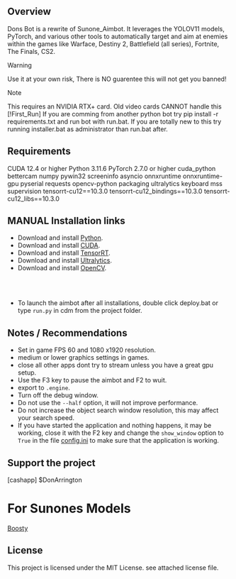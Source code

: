 
## Overview
Dons Bot is a rewrite of Sunone_Aimbot. It leverages the YOLOV11 models, PyTorch, and various other tools to automatically target and aim at enemies within the games like Warface, Destiny 2, Battlefield (all series), Fortnite, The Finals, CS2.
> [!WARNING]
> Use it at your own risk, There is NO guarentee this will not get you banned!

> [!NOTE]
> This requires an NVIDIA RTX+ card. Old video cards CANNOT handle this
> [!First_Run]
> If you are comming from another python bot try pip install -r requirements.txt and run bot with run.bat.
> If you are totally new to this try running installer.bat as administrator than run.bat after.


## Requirements
  CUDA 12.4 or higher
  Python 3.11.6
  PyTorch 2.7.0 or higher
  cuda_python
  bettercam
  numpy
  pywin32
  screeninfo
  asyncio
  onnxruntime
  onnxruntime-gpu
  pyserial
  requests
  opencv-python
  packaging
  ultralytics
  keyboard
  mss
  supervision
  tensorrt-cu12==10.3.0
  tensorrt-cu12_bindings==10.3.0
  tensorrt-cu12_libs==10.3.0


## MANUAL Installation links
- Download and install [Python](https://www.python.org/downloads/).
- Download and install [CUDA](https://developer.nvidia.com/cuda-toolkit).
- Download and install [TensorRT](https://developer.nvidia.com/tensorrt).
- Download and install [Ultralytics](https://github.com/ultralytics/yolov5).
- Download and install [OpenCV](https://pypi.org/project/opencv-python/).

<br></br>
- To launch the aimbot after all installations, double click deploy.bat or type `run.py` in cdm from the project folder.



## Notes / Recommendations
- Set in game FPS 60 and 1080 x1920 resolution.
- medium or lower graphics settings in games.
- close all other apps dont try to stream unless you have a great gpu setup.
- Use the F3 key to pause the aimbot and F2 to wuit.
- export to `.engine`.
- Turn off the debug window.
- Do not use the `--half` option, it will not improve performance.
- Do not increase the object search window resolution, this may affect your search speed.
- If you have started the application and nothing happens, it may be working, close it with the F2 key and change the `show_window` option to `True` in the file [config.ini](https://github.com/SunOner/sunone_aimbot/blob/main/config.ini) to make sure that the application is working.

## Support the project
[cashapp] $DonArrington

# For Sunones Models
[Boosty](https://boosty.to/sunone)

## License
This project is licensed under the MIT License. see attached license file.
